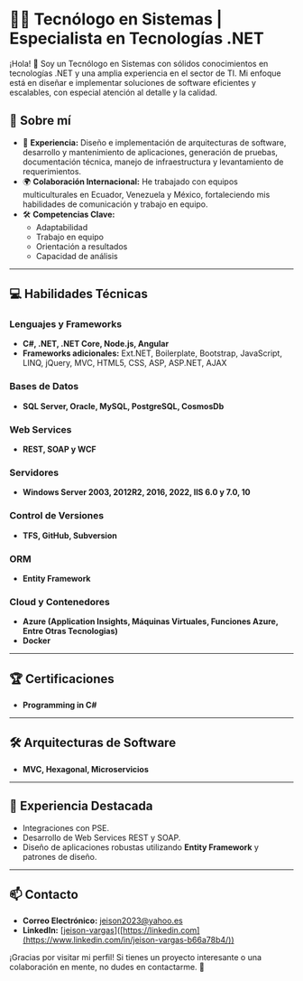 # 👨‍💻 Tecnólogo en Sistemas | Especialista en Tecnologías .NET

¡Hola! 👋 Soy un Tecnólogo en Sistemas con sólidos conocimientos en tecnologías .NET y una amplia experiencia en el sector de TI. Mi enfoque está en diseñar e implementar soluciones de software eficientes y escalables, con especial atención al detalle y la calidad.

## 🚀 Sobre mí
- 🎯 **Experiencia:** Diseño e implementación de arquitecturas de software, desarrollo y mantenimiento de aplicaciones, generación de pruebas, documentación técnica, manejo de infraestructura y levantamiento de requerimientos.
- 🌍 **Colaboración Internacional:** He trabajado con equipos multiculturales en Ecuador, Venezuela y México, fortaleciendo mis habilidades de comunicación y trabajo en equipo.
- 🛠️ **Competencias Clave:**
  - Adaptabilidad
  - Trabajo en equipo
  - Orientación a resultados
  - Capacidad de análisis

---

## 💻 Habilidades Técnicas
### Lenguajes y Frameworks
- **C#, .NET, .NET Core, Node.js, Angular**
- **Frameworks adicionales:** Ext.NET, Boilerplate, Bootstrap, JavaScript, LINQ, jQuery, MVC, HTML5, CSS, ASP, ASP.NET, AJAX

### Bases de Datos
- **SQL Server, Oracle, MySQL, PostgreSQL, CosmosDb**

### Web Services
- **REST, SOAP y WCF**

### Servidores
- **Windows Server 2003, 2012R2, 2016, 2022, IIS 6.0 y 7.0, 10**

### Control de Versiones
- **TFS, GitHub, Subversion**

### ORM
- **Entity Framework**

### Cloud y Contenedores
- **Azure (Application Insights, Máquinas Virtuales, Funciones Azure, Entre Otras Tecnologias)**
- **Docker**

---

## 🏆 Certificaciones
- **Programming in C#**

---

## 🛠️ Arquitecturas de Software
- **MVC, Hexagonal, Microservicios**

---

## 🌟 Experiencia Destacada
- Integraciones con PSE.
- Desarrollo de Web Services REST y SOAP.
- Diseño de aplicaciones robustas utilizando **Entity Framework** y patrones de diseño.

---

## 📫 Contacto
- **Correo Electrónico:** [jeison2023@yahoo.es](mailto:jeison2023@yahoo.es)
- **LinkedIn:** [[jeison-vargas](https://www.linkedin.com/in/jeison-vargas-b66a78b4/)]([https://linkedin.com](https://www.linkedin.com/in/jeison-vargas-b66a78b4/))

¡Gracias por visitar mi perfil! Si tienes un proyecto interesante o una colaboración en mente, no dudes en contactarme. 🚀
